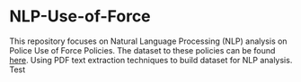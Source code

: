 # NLP-Use-of-Force
This repository focuses on Natural Language Processing (NLP) analysis on Police Use of Force Policies. The dataset to these policies can be found [here](http://useofforceproject.org/database).
Using PDF text extraction techniques to build dataset for NLP analysis.
Test